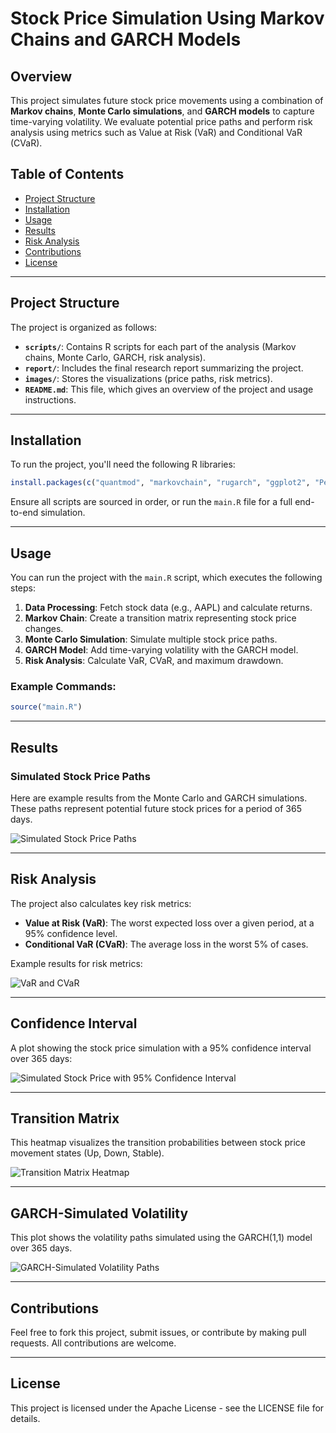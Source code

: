 
# **Stock Price Simulation Using Markov Chains and GARCH Models**

## **Overview**
This project simulates future stock price movements using a combination of **Markov chains**, **Monte Carlo simulations**, and **GARCH models** to capture time-varying volatility. We evaluate potential price paths and perform risk analysis using metrics such as Value at Risk (VaR) and Conditional VaR (CVaR).

## **Table of Contents**
- [Project Structure](#project-structure)
- [Installation](#installation)
- [Usage](#usage)
- [Results](#results)
- [Risk Analysis](#risk-analysis)
- [Contributions](#contributions)
- [License](#license)

---

## **Project Structure**
The project is organized as follows:
- **`scripts/`**: Contains R scripts for each part of the analysis (Markov chains, Monte Carlo, GARCH, risk analysis).
- **`report/`**: Includes the final research report summarizing the project.
- **`images/`**: Stores the visualizations (price paths, risk metrics).
- **`README.md`**: This file, which gives an overview of the project and usage instructions.

---

## **Installation**
To run the project, you'll need the following R libraries:
```r
install.packages(c("quantmod", "markovchain", "rugarch", "ggplot2", "PerformanceAnalytics"))
```
Ensure all scripts are sourced in order, or run the `main.R` file for a full end-to-end simulation.

---

## **Usage**
You can run the project with the `main.R` script, which executes the following steps:
1. **Data Processing**: Fetch stock data (e.g., AAPL) and calculate returns.
2. **Markov Chain**: Create a transition matrix representing stock price changes.
3. **Monte Carlo Simulation**: Simulate multiple stock price paths.
4. **GARCH Model**: Add time-varying volatility with the GARCH model.
5. **Risk Analysis**: Calculate VaR, CVaR, and maximum drawdown.

### **Example Commands**:
```r
source("main.R")
```

---

## **Results**
### **Simulated Stock Price Paths**
Here are example results from the Monte Carlo and GARCH simulations. These paths represent potential future stock prices for a period of 365 days.

![Simulated Stock Price Paths](/montecarlo/img/plot1.png)

---

## **Risk Analysis**
The project also calculates key risk metrics:
- **Value at Risk (VaR)**: The worst expected loss over a given period, at a 95% confidence level.
- **Conditional VaR (CVaR)**: The average loss in the worst 5% of cases.

Example results for risk metrics:

![VaR and CVaR](/montecarlo/img/plot2.png)

---

## **Confidence Interval**
A plot showing the stock price simulation with a 95% confidence interval over 365 days:

![Simulated Stock Price with 95% Confidence Interval](/montecarlo/img/plot3.png)

---

## **Transition Matrix**
This heatmap visualizes the transition probabilities between stock price movement states (Up, Down, Stable).

![Transition Matrix Heatmap](/montecarlo/img/plot4.png)

---

## **GARCH-Simulated Volatility**
This plot shows the volatility paths simulated using the GARCH(1,1) model over 365 days.

![GARCH-Simulated Volatility Paths](/montecarlo/img/plot5.png)

---

## **Contributions**
Feel free to fork this project, submit issues, or contribute by making pull requests. All contributions are welcome.

---

## **License**
This project is licensed under the Apache License - see the LICENSE file for details.

